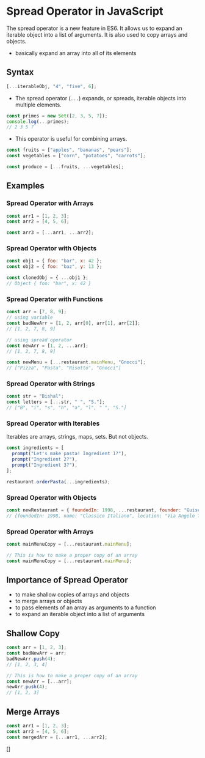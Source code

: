 # Spread Operator in JavaScript

The spread operator is a new feature in ES6. It allows us to expand an iterable object into a list of arguments. It is also used to copy arrays and objects.

- basically expand an array into all of its elements

## Syntax

```js
[...iterableObj, "4", "five", 6];
```

- The spread operator (`...`) expands, or spreads, iterable objects into multiple elements.

```js
const primes = new Set([2, 3, 5, 7]);
console.log(...primes);
// 2 3 5 7
```

- This operator is useful for combining arrays.

```js
const fruits = ["apples", "bananas", "pears"];
const vegetables = ["corn", "potatoes", "carrots"];

const produce = [...fruits, ...vegetables];
```

## Examples

### Spread Operator with Arrays

```js
const arr1 = [1, 2, 3];
const arr2 = [4, 5, 6];

const arr3 = [...arr1, ...arr2];
```

### Spread Operator with Objects

```js
const obj1 = { foo: "bar", x: 42 };
const obj2 = { foo: "baz", y: 13 };

const clonedObj = { ...obj1 };
// Object { foo: "bar", x: 42 }
```

### Spread Operator with Functions

```js
const arr = [7, 8, 9];
// using variable
const badNewArr = [1, 2, arr[0], arr[1], arr[2]];
// [1, 2, 7, 8, 9]

// using spread operator
const newArr = [1, 2, ...arr];
// [1, 2, 7, 8, 9]

const newMenu = [...restaurant.mainMenu, "Gnocci"];
// ["Pizza", "Pasta", "Risotto", "Gnocci"]
```

### Spread Operator with Strings

```js
const str = "Bishal";
const letters = [...str, " ", "S."];
// ["B", "i", "s", "h", "a", "l", " ", "S."]
```

### Spread Operator with Iterables

Iterables are arrays, strings, maps, sets. But not objects.

```js
const ingredients = [
  prompt("Let's make pasta! Ingredient 1?"),
  prompt("Ingredient 2?"),
  prompt("Ingredient 3?"),
];

restaurant.orderPasta(...ingredients);
```

### Spread Operator with Objects

```js
const newRestaurant = { foundedIn: 1998, ...restaurant, founder: "Guiseppe" };
// {foundedIn: 1998, name: "Classico Italiano", location: "Via Angelo Tavanti 23, Firenze, Italy", categories: Array(4), starterMenu: Array(4), mainMenu: Array(3), …}
```

### Spread Operator with Arrays

```js
const mainMenuCopy = [...restaurant.mainMenu];

// This is how to make a proper copy of an array
const mainMenuCopy = [...restaurant.mainMenu];
```

## Importance of Spread Operator

- to make shallow copies of arrays and objects
- to merge arrays or objects
- to pass elements of an array as arguments to a function
- to expand an iterable object into a list of arguments

## Shallow Copy

```js
const arr = [1, 2, 3];
const badNewArr = arr;
badNewArr.push(4);
// [1, 2, 3, 4]

// This is how to make a proper copy of an array
const newArr = [...arr];
newArr.push(4);
// [1, 2, 3]
```

## Merge Arrays

```js
const arr1 = [1, 2, 3];
const arr2 = [4, 5, 6];
const mergedArr = [...arr1, ...arr2];
```

[]
